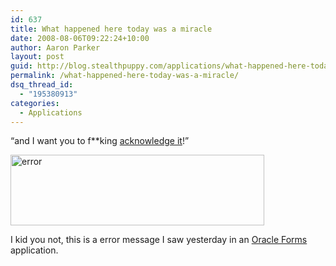```yaml
---
id: 637
title: What happened here today was a miracle
date: 2008-08-06T09:22:24+10:00
author: Aaron Parker
layout: post
guid: http://blog.stealthpuppy.com/applications/what-happened-here-today-was-a-miracle
permalink: /what-happened-here-today-was-a-miracle/
dsq_thread_id:
  - "195380913"
categories:
  - Applications
---
```

“and I want you to f**king [acknowledge it](http://en.wikiquote.org/wiki/Pulp_Fiction#Jules_Winnfield)!”

[<img title="error" height="113" alt="error" src="http://stealthpuppy.com/wp-content/uploads/2008/08/error-thumb.png" width="406" border="0" />](http://stealthpuppy.com/wp-content/uploads/2008/08/error.png) 

I kid you not, this is a error message I saw yesterday in an [Oracle Forms](http://www.oracle.com/technology/products/forms/index.html) application.